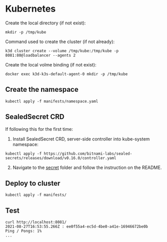# Kubernetes
Create the local directory (if not exist):
```
mkdir -p /tmp/kube
```
Command used to create the cluster (if not already):
```
k3d cluster create --volume /tmp/kube:/tmp/kube -p 8081:80@loadbalancer --agents 2
```
Create the local volme binding (if not exist):
```
docker exec k3d-k3s-default-agent-0 mkdir -p /tmp/kube
```
## Create the namespace
```
kubectl apply -f manifests/namespace.yaml
```
## SealedSecret CRD
If following this for the first time:

1. Install SealedSecret CRD, server-side controller into kube-system namespace:
```
kubectl apply -f https://github.com/bitnami-labs/sealed-secrets/releases/download/v0.16.0/controller.yaml
```
2. Navigate to the [secret](./secret) folder and follow the instruction on the README.
## Deploy to cluster
```
kubectl apply -f manifests/
```
## Test
```
curl http://localhost:8081/
2021-08-27T16:53:55.266Z : ee0f55a4-ec5d-4be0-a41e-16946672be0b
Ping / Pongs: 1%
...
```